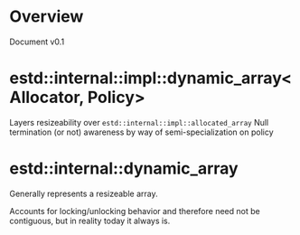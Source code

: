 # Overview

Document v0.1

# estd::internal::impl::dynamic_array<Allocator, Policy>

Layers resizeability over `estd::internal::impl::allocated_array`
Null termination (or not) awareness by way of semi-specialization on policy

# estd::internal::dynamic_array

Generally represents a resizeable array.

Accounts for locking/unlocking behavior and therefore need not be contiguous, but in reality today it always is.


